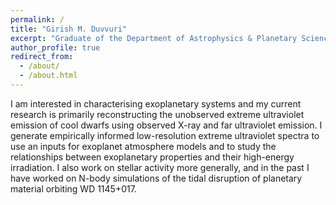 ```yaml
---
permalink: /
title: "Girish M. Duvvuri"
excerpt: "Graduate of the Department of Astrophysics & Planetary Science at CU Boulder"
author_profile: true
redirect_from:
  - /about/
  - /about.html
---
```


I am interested in characterising exoplanetary systems and my current research
is primarily reconstructing the unobserved extreme ultraviolet emission of
cool dwarfs using observed X-ray and far ultraviolet emission. I generate
empirically informed low-resolution extreme ultraviolet spectra to use an
inputs for exoplanet atmosphere models and to study the relationships between
exoplanetary properties and their high-energy irradiation. I also work on
stellar activity more generally, and in the past I have worked on N-body
simulations of the tidal disruption of planetary material orbiting WD 1145+017.

